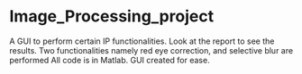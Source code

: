 # Image_Processing_project
A GUI to perform certain IP functionalities. 
Look at the report to see the results.
Two functionalities namely red eye correction, and selective blur are performed
All code is in Matlab.
GUI created for ease.

